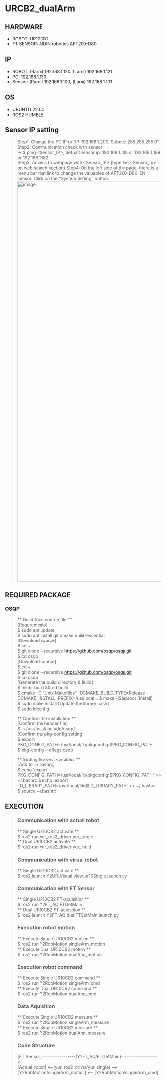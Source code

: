 # URCB2_dualArm

## HARDWARE
* ROBOT: UR10CB2  
* FT SENSOR: AIDIN robotics AFT200-D80

## IP
* ROBOT: (Rarm) 192.168.1.120, (Larm) 192.168.1.121
* PC: 192.168.1.130
* Sensor: (Rarm) 192.168.1.100, (Larm) 192.168.1.101  

## OS
* UBUNTU 22.04
* ROS2 HUMBLE  

## Sensor IP setting
> Step1: Change the PC IP to “IP: 192.168.1.200, Subnet: 255.255.255.0”  
> Step2: Communication check with sensor  
> -> $ ping <Sensor_IP>, defualt sensor ip: 192.168.1.100 or 192.168.1.199 or 192.168.1.182  
> Step3: Access to webpage with <Sensor_IP> (type the <Sensor_ip> on web search section)
> Step4: On the left side of the page, there is a menu bar that link to change the valuables of AFT200-D80-EN sensor. Click on the “System Setting” button.  
> <img width="1402" height="1298" alt="image" src="https://github.com/user-attachments/assets/ba1e92f4-f312-455c-9a44-df03e1ba543f" />  


## REQUIRED PACKAGE
### OSQP
  > ** Build from source file **  
  > [Requrements]  
  > $ sudo apt update  
  > $ sudo apt install git cmake build-essential  
  > [Download source]  
  > $ cd ~  
  > $ git clone --recursive https://github.com/osqp/osqp.git  
  > $ cd osqp  
  > [Download source]  
  > $ cd ~   
  > $ git clone --recursive https://github.com/osqp/osqp.git  
  > $ cd osqp  
  > [Generate the build directory & Build]  
  > $ mkdir build && cd build  
  > $ cmake -G "Unix Makefiles" -DCMAKE_BUILD_TYPE=Release -DCMAKE_INSTALL_PREFIX=/usr/local ..
  > $ make -j$(nproc) 
  > [Install]  
  > $ sudo make install
  > [Update the library cash]  
  > $ sudo ldconfig

  > ** Confirm the installation **  
  > [Confirm the header file]  
  > $ ls /usr/local/include/osqp/  
  > [Confirm the pkg-config setting]  
  > $ export PKG_CONFIG_PATH=/usr/local/lib/pkgconfig:$PKG_CONFIG_PATH    
  > $ pkg-config --cflags osqp    

  > ** Setting the env. variables **  
  > [Add to ~/.bashrc]  
  > $ echo 'export PKG_CONFIG_PATH=/usr/local/lib/pkgconfig:$PKG_CONFIG_PATH' >> ~/.bashrc
  > $ echo 'export LD_LIBRARY_PATH=/usr/local/lib:$LD_LIBRARY_PATH' >> ~/.bashrc  
  > $ source ~/.bashrc  

## EXECUTION
> ### Communication with actual robot
> ** Single UR10CB2 activate **   
> $ ros2 run yur_ros2_driver yur_single  
> ** Dual UR10CB2 activate **  
> $ ros2 run yur_ros2_driver yur_multi  

> ### Communication with virual robot
> ** Single UR10CB2 activate **  
> $ ros2 launch Y2UR_Visual view_ur10Single.launch.py  

> ### Communication with FT Sensor
> ** Single UR10CB2 FT-acuisition **  
> $ ros2 run Y2FT_AQ FTGetMain  
> ** Dual UR10CB2 FT-acuisition **  
> $ ros2 launch Y2FT_AQ dualFTGetMain.launch.py  

> ### Execution robot motion
> ** Execute Single UR10CB2 motion **    
> $ ros2 run Y2RobMotion singleArm_motion  
> ** Execute Dual UR10CB2 motion **    
> $ ros2 run Y2RobMotion dualArm_motion

> ### Execution robot command
> ** Execute Single UR10CB2 command **    
> $ ros2 run Y2RobMotion singleArm_cmd   
> ** Execute Dual UR10CB2 command **    
> $ ros2 run Y2RobMotion dualArm_cmd

> ### Data Aquisition
> ** Execute Single UR10CB2 measure **  
> $ ros2 run Y2RobMotion singleArm_measure  
> ** Execute Single UR10CB2 measure **  
> $ ros2 run Y2RobMotion dualArm_measure  

> ### Code Structure
> [FT Sensor]-----------------(Y2FT_AQ/FTGetMain)------------------>|  
> [Actual_robot] <--(yur_ros2_driver/yur_single) --> [Y2RobMotion/singleArm_motion] <-- [Y2RobMotion/singleArm_cmd]

